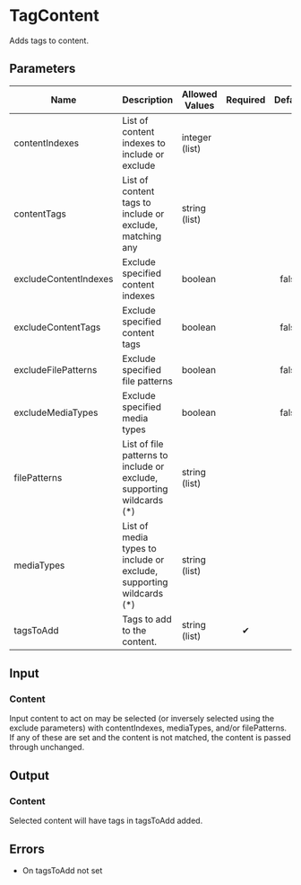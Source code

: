 # TagContent
Adds tags to content.

## Parameters
| Name                  | Description                                                           | Allowed Values | Required | Default |
|-----------------------|-----------------------------------------------------------------------|----------------|:--------:|:-------:|
| contentIndexes        | List of content indexes to include or exclude                         | integer (list) |          |         |
| contentTags           | List of content tags to include or exclude, matching any              | string (list)  |          |         |
| excludeContentIndexes | Exclude specified content indexes                                     | boolean        |          | false   |
| excludeContentTags    | Exclude specified content tags                                        | boolean        |          | false   |
| excludeFilePatterns   | Exclude specified file patterns                                       | boolean        |          | false   |
| excludeMediaTypes     | Exclude specified media types                                         | boolean        |          | false   |
| filePatterns          | List of file patterns to include or exclude, supporting wildcards (*) | string (list)  |          |         |
| mediaTypes            | List of media types to include or exclude, supporting wildcards (*)   | string (list)  |          |         |
| tagsToAdd             | Tags to add to the content.                                           | string (list)  | ✔        |         |

## Input
### Content
Input content to act on may be selected (or inversely selected using the exclude parameters) with
contentIndexes, mediaTypes, and/or filePatterns. If any of these are set and the content is not matched, the
content is passed through unchanged.

## Output
### Content
Selected content will have tags in tagsToAdd added.

## Errors
* On tagsToAdd not set

